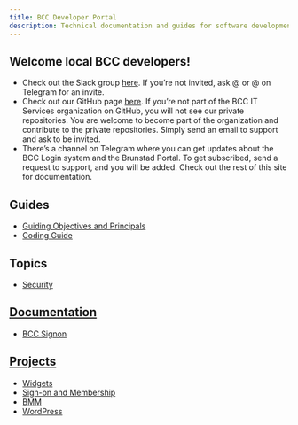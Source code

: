 ```yaml
---
title: BCC Developer Portal
description: Technical documentation and guides for software development in BCC
---
```


## Welcome local BCC developers!
* Check out the Slack group [here](https://bccdev.slack.com/). If you’re not invited, ask @ or @ on Telegram for an invite.
* Check out our GitHub page [here](https://github.com/bcc-code). If you’re not part of the BCC IT Services organization on GitHub, you will not see our private repositories. You are welcome to become part of the organization and contribute to the private repositories. Simply send an email to support and ask to be invited.
* There’s a channel on Telegram where you can get updates about the BCC Login system and the Brunstad Portal. To get subscribed, send a request to support, and you will be added.
Check out the rest of this site for documentation.

## Guides
* [Guiding Objectives and Principals](guides/objectives-and-principals.md) 
* [Coding Guide](guides/coding-guide.md)

## Topics
* [Security](_topics/security)

## [Documentation](docs)
* [BCC Signon](docs/bcc-signon)

## [Projects](projects)
* [Widgets](projects/bcc-widgets)
* [Sign-on and Membership](projects/bcc-membership)
* [BMM](projects/bmm-app)
* [WordPress](projects/bcc-wp)
